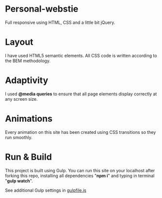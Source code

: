 # Personal-webstie

Full responsive using HTML, CSS and a little bit jQuery.

# Layout

I have used HTML5 semantic elements. All CSS code is written according to the BEM methodology.

# Adaptivity

I used **@media queries** to ensure that all page elements display correctly at any screen size.

# Animations

Every animation on this site has been created using CSS transitions so they run smoothly.

# Run & Build

This project is built using Gulp. You can run this site on your localhost after forking this repo, installing all dependencies "**npm i**" and typing in terminal "**gulp watch**".

See additional Gulp settings in [gulpfile.js](https://github.com/KonstHardy/personal-webstie/blob/master/gulpfile.js)
